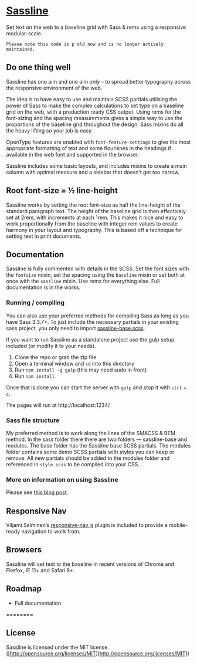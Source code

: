 # [Sassline](https://sassline.com)

Set text on the web to a baseline grid with Sass & rems using a responsive modular-scale.

`Please note this code is p old now and is no longer actively maintained.`

## Do one thing well

Sassline has one aim and one aim only – to spread better typography across the responsive environment of the web.

The idea is to have easy to use and maintain SCSS partials utilising the power of Sass to make the complex calculations to set type on a baseline grid on the web, with a production ready CSS output. Using rems for the font-sizing and the spacing measurements gives a simple way to use the proportions of the baseline grid throughout the design. Sass mixins do all the heavy lifting so your job is easy.

OpenType features are enabled with `font-feature-settings` to give the most appropriate formatting of text and some flourishes in the headings if available in the web font and supported in the browser.

Sassline includes some basic layouts, and includes mixins to create a main column with optimal measure and a sidebar that doesn’t get too narrow.

## Root font-size = ½ line-height

Sassline works by setting the root font-size as half the line-height of the standard paragraph text. The height of the baseline grid is then effectively set at 2rem, with increments at each 1rem. This makes it nice and easy to work proportionally from the baseline with integer rem values to create harmony in your layout and typography. This is based off a technique for setting text in print documents.

## Documentation

Sassline is fully commented with details in the SCSS. Set the font sizes with the `fontsize` mixin, set the spacing using the `baseline` mixin or set both at once with the `sassline` mixin. Use rems for everything else. Full documentation is in the works.

### Running / compiling

You can also use your preferred methods for compiling Sass as long as you have Sass 3.3.7+. To just include the necessary partials in your existing sass project, you only need to import [sassline-base.scss](assets/sass/_sassline-base.scss).

If you want to run Sassline as a standalone project use the gulp setup included (or modify it to your needs).

1. Clone the repo or grab the zip file
2. Open a terminal window and `cd` into this directory
3. Run `npm install -g gulp` (this may need sudo in front)
4. Run `npm install`

Once that is done you can start the server with `gulp` and stop it with `ctrl` + `c`.

The pages will run at http://localhost:1234/

### Sass file structure

My preferred method is to work along the lines of the SMACSS & BEM method. In the sass folder there there are two folders — sassline-base and modules. The base folder has the Sassline base SCSS partials. The modules folder contains some demo SCSS partials with styles you can keep or remove. All new partials should be added to the modules folder and referenced in `style.scss` to be compiled into your CSS.

### More on information on using Sassline

Please see [this blog post](https://jakegiltsoff.co.uk/posts/sassline-v2-0).

## Responsive Nav

Viljami Salminen’s [responsive-nav.js](https://github.com/viljamis/responsive-nav.js) plugin is included to provide a mobile-ready navigation to work from.

## Browsers

Sassline will set text to the baseline in recent versions of Chrome and Firefox, IE 11+ and Safari 8+.

## Roadmap

- Full documentation

========

## License

Sassline is licensed under the MIT license. ([http://opensource.org/licenses/MIT](http://opensource.org/licenses/MIT))
